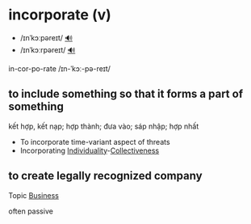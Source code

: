 # incorporate (v)

- /ɪnˈkɔːpəreɪt/ [🔊](https://www.oxfordlearnersdictionaries.com/media/english/uk_pron/i/inc/incor/incorporate__gb_1.mp3)
- /ɪnˈkɔːrpəreɪt/ [🔊](https://www.oxfordlearnersdictionaries.com/media/english/us_pron/i/inc/incor/incorporate__us_1.mp3)

in-cor-po-rate /ɪn-ˈkɔː-pə-reɪt/

## to include something so that it forms a part of something

kết hợp, kết nạp; hợp thành; đưa vào; sáp nhập; hợp nhất

- To incorporate time-variant aspect of threats
- Incorporating [Individuality](individuality-n.md#the-qualities-that-make-somebodysomething-different-from-other-people-or-things)-[Collectiveness](../c/collectiveness-n.md#the-quality-or-state-of-being-collective)

## to create legally recognized company

Topic [Business](../topics/business.md#business)

often passive